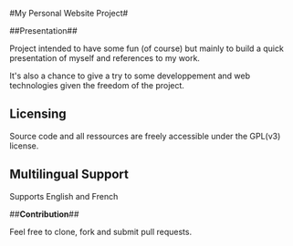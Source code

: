 #My Personal Website Project#

##Presentation##

Project intended to have some fun (of course) but mainly to build a quick presentation of myself and references to my work.

It's also a chance to give a try to some developpement and web technologies given the freedom of the project.

## Licensing ##

Source code and all ressources are freely accessible under the  GPL(v3) license.


## Multilingual Support ##

Supports English and French



##**Contribution**##

Feel free to clone, fork and submit pull requests.
